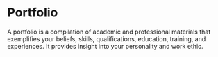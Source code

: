 # Portfolio
A portfolio is a compilation of academic and professional materials that exemplifies your beliefs, skills, qualifications, education, training, and experiences. 
It provides insight into your personality and work ethic.

